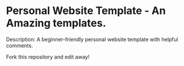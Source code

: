 # Personal Website Template - An Amazing templates.

Description: A beginner-friendly personal website template with helpful comments.

Fork this repository and edit away!
